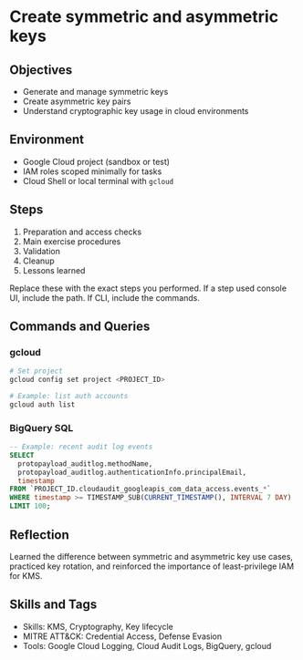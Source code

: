 # Create symmetric and asymmetric keys

## Objectives
- Generate and manage symmetric keys
- Create asymmetric key pairs
- Understand cryptographic key usage in cloud environments

## Environment
- Google Cloud project (sandbox or test)
- IAM roles scoped minimally for tasks
- Cloud Shell or local terminal with `gcloud`

## Steps
1. Preparation and access checks
2. Main exercise procedures
3. Validation
4. Cleanup
5. Lessons learned

Replace these with the exact steps you performed. If a step used console UI, include the path. If CLI, include the commands.

## Commands and Queries

### gcloud
```bash
# Set project
gcloud config set project <PROJECT_ID>

# Example: list auth accounts
gcloud auth list
```

### BigQuery SQL
```sql
-- Example: recent audit log events
SELECT
  protopayload_auditlog.methodName,
  protopayload_auditlog.authenticationInfo.principalEmail,
  timestamp
FROM `PROJECT_ID.cloudaudit_googleapis_com_data_access.events_*`
WHERE timestamp >= TIMESTAMP_SUB(CURRENT_TIMESTAMP(), INTERVAL 7 DAY)
LIMIT 100;
```

## Reflection
Learned the difference between symmetric and asymmetric key use cases, practiced key rotation, and reinforced the importance of least-privilege IAM for KMS.

## Skills and Tags
- Skills: KMS, Cryptography, Key lifecycle
- MITRE ATT&CK: Credential Access, Defense Evasion
- Tools: Google Cloud Logging, Cloud Audit Logs, BigQuery, gcloud

